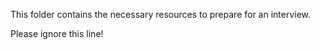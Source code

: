 This folder contains the necessary resources to prepare for an interview.


Please ignore this line!
